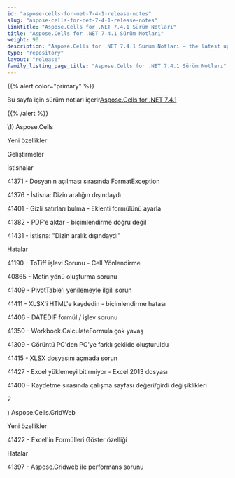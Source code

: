 ```yaml
---
id: "aspose-cells-for-net-7-4-1-release-notes"
slug: "aspose-cells-for-net-7-4-1-release-notes"
linktitle: "Aspose.Cells for .NET 7.4.1 Sürüm Notları"
title: "Aspose.Cells for .NET 7.4.1 Sürüm Notları"
weight: 90
description: "Aspose.Cells for .NET 7.4.1 Sürüm Notları – the latest updates and fixes."
type: "repository"
layout: "release"
family_listing_page_title: "Aspose.Cells for .NET 7.4.1 Sürüm Notları"
---
```

{{% alert color="primary" %}} 

 Bu sayfa için sürüm notları içerir[Aspose.Cells for .NET 7.4.1](https://releases.aspose.com/cells/net/new-releases/aspose.cells-for-.net-7.4.1/)

{{% /alert %}} 

\1) Aspose.Cells 

 Yeni özellikler

 Geliştirmeler

 İstisnalar

 41371 - Dosyanın açılması sırasında FormatException

 41376 - İstisna: Dizin aralığın dışındaydı

 41401 - Gizli satırları bulma - Eklenti formülünü ayarla

 41382 - PDF'e aktar - biçimlendirme doğru değil

 41431 - İstisna: "Dizin aralık dışındaydı"

 Hatalar

 41190 - ToTiff işlevi Sorunu - Cell Yönlendirme

 40865 - Metin yönü oluşturma sorunu

 41409 - PivotTable'ı yenilemeyle ilgili sorun

41411 - XLSX'i HTML'e kaydedin - biçimlendirme hatası

 41406 - DATEDIF formül / işlev sorunu

 41350 - Workbook.CalculateFormula çok yavaş

 41309 - Görüntü PC'den PC'ye farklı şekilde oluşturuldu

 41415 - XLSX dosyasını açmada sorun

 41427 - Excel yüklemeyi bitirmiyor - Excel 2013 dosyası

 41400 - Kaydetme sırasında çalışma sayfası değeri/girdi değişiklikleri

2 

 ) Aspose.Cells.GridWeb

 Yeni özellikler

 41422 - Excel'in Formülleri Göster özelliği

 Hatalar

 41397 - Aspose.Gridweb ile performans sorunu
